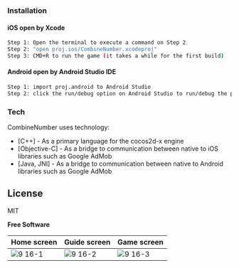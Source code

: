 ### Installation
#### iOS open by Xcode
```sh
Step 1: Open the terminal to execute a command on Step 2
Step 2: "open proj.ios/CombineNumber.xcodeproj"
Step 3: CMD+R to run the game (it takes a while for the first build)
```
#### Android open by Android Studio IDE
```sh
Step 1: import proj.android to Android Studio
Step 2: click the run/debug option on Android Studio to run/debug the project
```

### Tech
CombineNumber uses technology:

* [C++] - As a primary language for the cocos2d-x engine
* [Objective-C] - As a bridge to communication between native to iOS libraries such as Google AdMob
* [Java, JNI] - As a bridge to communication between native to Android libraries such as Google AdMob

License
----
MIT

**Free Software**

| Home screen | Guide screen | Game screen |
| --- | --- | --- |
| ![9 16-1](https://github.com/chihoangnguyen93/CombineNumber/assets/15699560/06d546ed-a2b3-4d5f-aa9b-7c3fb45288da) | ![9 16-2](https://github.com/chihoangnguyen93/CombineNumber/assets/15699560/f634d9cc-287e-417b-b6fe-ec3e89927713) |  ![9 16-3](https://github.com/chihoangnguyen93/CombineNumber/assets/15699560/4fcfc44f-7d1e-4926-bdf0-2ad560ed11d5) |

